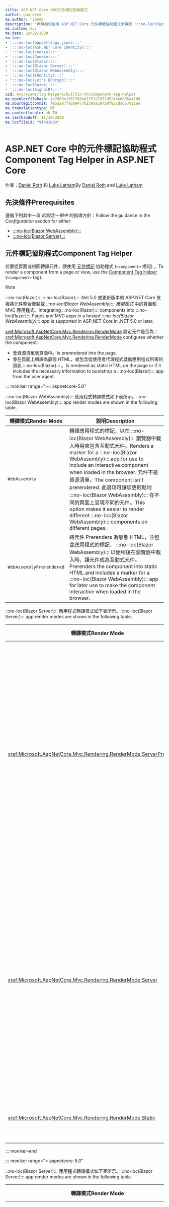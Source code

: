 ```yaml
---
title: ASP.NET Core 中的元件標記協助程式
author: guardrex
ms.author: riande
description: '瞭解如何使用 ASP.NET Core 元件標籤協助程式來轉譯 :::no-loc(Razor)::: 頁面和視圖中的元件。'
ms.custom: mvc
ms.date: 10/29/2020
no-loc:
- ':::no-loc(appsettings.json):::'
- ':::no-loc(ASP.NET Core Identity):::'
- ':::no-loc(cookie):::'
- ':::no-loc(Cookie):::'
- ':::no-loc(Blazor):::'
- ':::no-loc(Blazor Server):::'
- ':::no-loc(Blazor WebAssembly):::'
- ':::no-loc(Identity):::'
- ":::no-loc(Let's Encrypt):::"
- ':::no-loc(Razor):::'
- ':::no-loc(SignalR):::'
uid: mvc/views/tag-helpers/builtin-th/component-tag-helper
ms.openlocfilehash: 8e780de2367f66ad1f5197077d5243e0b85a41dd
ms.sourcegitcommit: fe5a287fa6b9477b130aa39728f82cdad57611ee
ms.translationtype: MT
ms.contentlocale: zh-TW
ms.lasthandoff: 11/10/2020
ms.locfileid: "94431039"
---
```

# <a name="component-tag-helper-in-aspnet-core"></a><span data-ttu-id="4872b-103">ASP.NET Core 中的元件標記協助程式</span><span class="sxs-lookup"><span data-stu-id="4872b-103">Component Tag Helper in ASP.NET Core</span></span>

<span data-ttu-id="4872b-104">作者：[Daniel Roth](https://github.com/danroth27) 和 [Luke Latham](https://github.com/guardrex)</span><span class="sxs-lookup"><span data-stu-id="4872b-104">By [Daniel Roth](https://github.com/danroth27) and [Luke Latham](https://github.com/guardrex)</span></span>

## <a name="prerequisites"></a><span data-ttu-id="4872b-105">先決條件</span><span class="sxs-lookup"><span data-stu-id="4872b-105">Prerequisites</span></span>

<span data-ttu-id="4872b-106">遵循下列其中一項 *的設定一節中* 的指導方針：</span><span class="sxs-lookup"><span data-stu-id="4872b-106">Follow the guidance in the *Configuration* section for either:</span></span>

* [:::no-loc(Blazor WebAssembly):::](xref:blazor/components/prerendering-and-integration?pivots=webassembly)
* [:::no-loc(Blazor Server):::](xref:blazor/components/prerendering-and-integration?pivots=server)

## <a name="component-tag-helper"></a><span data-ttu-id="4872b-107">元件標記協助程式</span><span class="sxs-lookup"><span data-stu-id="4872b-107">Component Tag Helper</span></span>

<span data-ttu-id="4872b-108">若要從頁面或視圖轉譯元件，請使用 [元件標記](xref:Microsoft.AspNetCore.Mvc.TagHelpers.ComponentTagHelper) 協助程式 (`<component>` 標記) 。</span><span class="sxs-lookup"><span data-stu-id="4872b-108">To render a component from a page or view, use the [Component Tag Helper](xref:Microsoft.AspNetCore.Mvc.TagHelpers.ComponentTagHelper) (`<component>` tag).</span></span>

> [!NOTE]
> <span data-ttu-id="4872b-109">:::no-loc(Razor)::: :::no-loc(Razor)::: .Net 5.0 或更新版本的 ASP.NET Core 支援將元件整合至裝載 *:::no-loc(Blazor WebAssembly)::: 應用程式* 中的頁面和 MVC 應用程式。</span><span class="sxs-lookup"><span data-stu-id="4872b-109">Integrating :::no-loc(Razor)::: components into :::no-loc(Razor)::: Pages and MVC apps in a *hosted :::no-loc(Blazor WebAssembly)::: app* is supported in ASP.NET Core in .NET 5.0 or later.</span></span>

<span data-ttu-id="4872b-110"><xref:Microsoft.AspNetCore.Mvc.Rendering.RenderMode> 設定元件是否為：</span><span class="sxs-lookup"><span data-stu-id="4872b-110"><xref:Microsoft.AspNetCore.Mvc.Rendering.RenderMode> configures whether the component:</span></span>

* <span data-ttu-id="4872b-111">會資源清單到頁面中。</span><span class="sxs-lookup"><span data-stu-id="4872b-111">Is prerendered into the page.</span></span>
* <span data-ttu-id="4872b-112">會在頁面上轉譯為靜態 HTML，或包含從使用者代理程式啟動應用程式所需的資訊 :::no-loc(Blazor)::: 。</span><span class="sxs-lookup"><span data-stu-id="4872b-112">Is rendered as static HTML on the page or if it includes the necessary information to bootstrap a :::no-loc(Blazor)::: app from the user agent.</span></span>

::: moniker range=">= aspnetcore-5.0"

<span data-ttu-id="4872b-113">:::no-loc(Blazor WebAssembly)::: 應用程式轉譯模式如下表所示。</span><span class="sxs-lookup"><span data-stu-id="4872b-113">:::no-loc(Blazor WebAssembly)::: app render modes are shown in the following table.</span></span>

| <span data-ttu-id="4872b-114">轉譯模式</span><span class="sxs-lookup"><span data-stu-id="4872b-114">Render Mode</span></span> | <span data-ttu-id="4872b-115">說明</span><span class="sxs-lookup"><span data-stu-id="4872b-115">Description</span></span> |
| ----------- | ----------- |
| `WebAssembly` | <span data-ttu-id="4872b-116">轉譯應用程式的標記，以在 :::no-loc(Blazor WebAssembly)::: 瀏覽器中載入時用來包含互動式元件。</span><span class="sxs-lookup"><span data-stu-id="4872b-116">Renders a marker for a :::no-loc(Blazor WebAssembly)::: app for use to include an interactive component when loaded in the browser.</span></span> <span data-ttu-id="4872b-117">元件不是資源清單。</span><span class="sxs-lookup"><span data-stu-id="4872b-117">The component isn't prerendered.</span></span> <span data-ttu-id="4872b-118">此選項可讓您更輕鬆地 :::no-loc(Blazor WebAssembly)::: 在不同的頁面上呈現不同的元件。</span><span class="sxs-lookup"><span data-stu-id="4872b-118">This option makes it easier to render different :::no-loc(Blazor WebAssembly)::: components on different pages.</span></span> |
| `WebAssemblyPrerendered` | <span data-ttu-id="4872b-119">將元件 Prerenders 為靜態 HTML，並包含應用程式的標記， :::no-loc(Blazor WebAssembly)::: 以便稍後在瀏覽器中載入時，讓元件成為互動式元件。</span><span class="sxs-lookup"><span data-stu-id="4872b-119">Prerenders the component into static HTML and includes a marker for a :::no-loc(Blazor WebAssembly)::: app for later use to make the component interactive when loaded in the browser.</span></span> |

<span data-ttu-id="4872b-120">:::no-loc(Blazor Server)::: 應用程式轉譯模式如下表所示。</span><span class="sxs-lookup"><span data-stu-id="4872b-120">:::no-loc(Blazor Server)::: app render modes are shown in the following table.</span></span>

| <span data-ttu-id="4872b-121">轉譯模式</span><span class="sxs-lookup"><span data-stu-id="4872b-121">Render Mode</span></span> | <span data-ttu-id="4872b-122">說明</span><span class="sxs-lookup"><span data-stu-id="4872b-122">Description</span></span> |
| ----------- | ----------- |
| <xref:Microsoft.AspNetCore.Mvc.Rendering.RenderMode.ServerPrerendered> | <span data-ttu-id="4872b-123">將元件轉譯為靜態 HTML，並包含 :::no-loc(Blazor Server)::: 應用程式的標記。</span><span class="sxs-lookup"><span data-stu-id="4872b-123">Renders the component into static HTML and includes a marker for a :::no-loc(Blazor Server)::: app.</span></span> <span data-ttu-id="4872b-124">當使用者代理程式啟動時，會使用此標記來啟動 :::no-loc(Blazor)::: 應用程式。</span><span class="sxs-lookup"><span data-stu-id="4872b-124">When the user-agent starts, this marker is used to bootstrap a :::no-loc(Blazor)::: app.</span></span> |
| <xref:Microsoft.AspNetCore.Mvc.Rendering.RenderMode.Server> | <span data-ttu-id="4872b-125">轉譯應用程式的標記 :::no-loc(Blazor Server)::: 。</span><span class="sxs-lookup"><span data-stu-id="4872b-125">Renders a marker for a :::no-loc(Blazor Server)::: app.</span></span> <span data-ttu-id="4872b-126">不包含元件的輸出。</span><span class="sxs-lookup"><span data-stu-id="4872b-126">Output from the component isn't included.</span></span> <span data-ttu-id="4872b-127">當使用者代理程式啟動時，會使用此標記來啟動 :::no-loc(Blazor)::: 應用程式。</span><span class="sxs-lookup"><span data-stu-id="4872b-127">When the user-agent starts, this marker is used to bootstrap a :::no-loc(Blazor)::: app.</span></span> |
| <xref:Microsoft.AspNetCore.Mvc.Rendering.RenderMode.Static> | <span data-ttu-id="4872b-128">將元件轉譯為靜態 HTML。</span><span class="sxs-lookup"><span data-stu-id="4872b-128">Renders the component into static HTML.</span></span> |

::: moniker-end

::: moniker range="< aspnetcore-5.0"

<span data-ttu-id="4872b-129">:::no-loc(Blazor Server)::: 應用程式轉譯模式如下表所示。</span><span class="sxs-lookup"><span data-stu-id="4872b-129">:::no-loc(Blazor Server)::: app render modes are shown in the following table.</span></span>

| <span data-ttu-id="4872b-130">轉譯模式</span><span class="sxs-lookup"><span data-stu-id="4872b-130">Render Mode</span></span> | <span data-ttu-id="4872b-131">說明</span><span class="sxs-lookup"><span data-stu-id="4872b-131">Description</span></span> |
| ----------- | ----------- |
| <xref:Microsoft.AspNetCore.Mvc.Rendering.RenderMode.ServerPrerendered> | <span data-ttu-id="4872b-132">將元件轉譯為靜態 HTML，並包含 :::no-loc(Blazor Server)::: 應用程式的標記。</span><span class="sxs-lookup"><span data-stu-id="4872b-132">Renders the component into static HTML and includes a marker for a :::no-loc(Blazor Server)::: app.</span></span> <span data-ttu-id="4872b-133">當使用者代理程式啟動時，會使用此標記來啟動 :::no-loc(Blazor)::: 應用程式。</span><span class="sxs-lookup"><span data-stu-id="4872b-133">When the user-agent starts, this marker is used to bootstrap a :::no-loc(Blazor)::: app.</span></span> |
| <xref:Microsoft.AspNetCore.Mvc.Rendering.RenderMode.Server> | <span data-ttu-id="4872b-134">轉譯應用程式的標記 :::no-loc(Blazor Server)::: 。</span><span class="sxs-lookup"><span data-stu-id="4872b-134">Renders a marker for a :::no-loc(Blazor Server)::: app.</span></span> <span data-ttu-id="4872b-135">不包含元件的輸出。</span><span class="sxs-lookup"><span data-stu-id="4872b-135">Output from the component isn't included.</span></span> <span data-ttu-id="4872b-136">當使用者代理程式啟動時，會使用此標記來啟動 :::no-loc(Blazor)::: 應用程式。</span><span class="sxs-lookup"><span data-stu-id="4872b-136">When the user-agent starts, this marker is used to bootstrap a :::no-loc(Blazor)::: app.</span></span> |
| <xref:Microsoft.AspNetCore.Mvc.Rendering.RenderMode.Static> | <span data-ttu-id="4872b-137">將元件轉譯為靜態 HTML。</span><span class="sxs-lookup"><span data-stu-id="4872b-137">Renders the component into static HTML.</span></span> |

::: moniker-end

<span data-ttu-id="4872b-138">其他特性包括：</span><span class="sxs-lookup"><span data-stu-id="4872b-138">Additional characteristics include:</span></span>

* <span data-ttu-id="4872b-139">允許多個元件標記協助程式轉譯多個 :::no-loc(Razor)::: 元件。</span><span class="sxs-lookup"><span data-stu-id="4872b-139">Multiple Component Tag Helpers rendering multiple :::no-loc(Razor)::: components is allowed.</span></span>
* <span data-ttu-id="4872b-140">應用程式啟動之後，就無法動態呈現元件。</span><span class="sxs-lookup"><span data-stu-id="4872b-140">Components can't be dynamically rendered after the app has started.</span></span>
* <span data-ttu-id="4872b-141">雖然頁面和觀點可以使用元件，但反向並不成立。</span><span class="sxs-lookup"><span data-stu-id="4872b-141">While pages and views can use components, the converse isn't true.</span></span> <span data-ttu-id="4872b-142">元件無法使用 view 和 page 特有的功能，例如部分視圖和區段。</span><span class="sxs-lookup"><span data-stu-id="4872b-142">Components can't use view- and page-specific features, such as partial views and sections.</span></span> <span data-ttu-id="4872b-143">若要在元件中使用部分視圖的邏輯，請將部分視圖邏輯視為元件。</span><span class="sxs-lookup"><span data-stu-id="4872b-143">To use logic from a partial view in a component, factor out the partial view logic into a component.</span></span>
* <span data-ttu-id="4872b-144">不支援從靜態 HTML 網頁轉譯伺服器元件。</span><span class="sxs-lookup"><span data-stu-id="4872b-144">Rendering server components from a static HTML page isn't supported.</span></span>

<span data-ttu-id="4872b-145">下列元件標籤協助程式會在 `Counter` 應用程式的頁面或視圖中轉譯元件 :::no-loc(Blazor Server)::: ，並使用 `ServerPrerendered` ：</span><span class="sxs-lookup"><span data-stu-id="4872b-145">The following Component Tag Helper renders the `Counter` component in a page or view in a :::no-loc(Blazor Server)::: app with `ServerPrerendered`:</span></span>

```cshtml
@addTagHelper *, Microsoft.AspNetCore.Mvc.TagHelpers
@using {APP ASSEMBLY}.Pages

...

<component type="typeof(Counter)" render-mode="ServerPrerendered" />
```

<span data-ttu-id="4872b-146">上述範例假設 `Counter` 元件是在應用程式的 *Pages* 資料夾中。</span><span class="sxs-lookup"><span data-stu-id="4872b-146">The preceding example assumes that the `Counter` component is in the app's *Pages* folder.</span></span> <span data-ttu-id="4872b-147">預留位置 `{APP ASSEMBLY}` 是應用程式的元件名稱 (例如，或是裝載 `@using :::no-loc(Blazor):::Sample.Pages` 的 `@using :::no-loc(Blazor):::Sample.Client.Pages` :::no-loc(Blazor)::: 解決方案) 。</span><span class="sxs-lookup"><span data-stu-id="4872b-147">The placeholder `{APP ASSEMBLY}` is the app's assembly name (for example, `@using :::no-loc(Blazor):::Sample.Pages` or `@using :::no-loc(Blazor):::Sample.Client.Pages` in a hosted :::no-loc(Blazor)::: solution).</span></span>

<span data-ttu-id="4872b-148">元件標記協助程式也可以將參數傳遞至元件。</span><span class="sxs-lookup"><span data-stu-id="4872b-148">The Component Tag Helper can also pass parameters to components.</span></span> <span data-ttu-id="4872b-149">請考慮下列 `ColorfulCheckbox` 設定核取方塊標籤色彩和大小的元件：</span><span class="sxs-lookup"><span data-stu-id="4872b-149">Consider the following `ColorfulCheckbox` component that sets the check box label's color and size:</span></span>

```razor
<label style="font-size:@(Size)px;color:@Color">
    <input @bind="Value"
           id="survey" 
           name="blazor" 
           type="checkbox" />
    Enjoying :::no-loc(Blazor):::?
</label>

@code {
    [Parameter]
    public bool Value { get; set; }

    [Parameter]
    public int Size { get; set; } = 8;

    [Parameter]
    public string Color { get; set; }

    protected override void OnInitialized()
    {
        Size += 10;
    }
}
```

<span data-ttu-id="4872b-150">`Size` `int` `Color` `string` 元件標記協助程式可以設定 () 和 () [元件參數](xref:blazor/components/index#component-parameters)：</span><span class="sxs-lookup"><span data-stu-id="4872b-150">The `Size` (`int`) and `Color` (`string`) [component parameters](xref:blazor/components/index#component-parameters) can be set by the Component Tag Helper:</span></span>

```cshtml
@addTagHelper *, Microsoft.AspNetCore.Mvc.TagHelpers
@using {APP ASSEMBLY}.Shared

...

<component type="typeof(ColorfulCheckbox)" render-mode="ServerPrerendered" 
    param-Size="14" param-Color="@("blue")" />
```

<span data-ttu-id="4872b-151">上述範例假設 `ColorfulCheckbox` 元件是在應用程式的 *共用* 資料夾中。</span><span class="sxs-lookup"><span data-stu-id="4872b-151">The preceding example assumes that the `ColorfulCheckbox` component is in the app's *Shared* folder.</span></span> <span data-ttu-id="4872b-152">預留位置 `{APP ASSEMBLY}` 是應用程式的元件名稱 (例如 `@using :::no-loc(Blazor):::Sample.Shared`) 。</span><span class="sxs-lookup"><span data-stu-id="4872b-152">The placeholder `{APP ASSEMBLY}` is the app's assembly name (for example, `@using :::no-loc(Blazor):::Sample.Shared`).</span></span>

<span data-ttu-id="4872b-153">下列 HTML 會在頁面或視圖中呈現：</span><span class="sxs-lookup"><span data-stu-id="4872b-153">The following HTML is rendered in the page or view:</span></span>

```html
<label style="font-size:24px;color:blue">
    <input id="survey" name="blazor" type="checkbox">
    Enjoying :::no-loc(Blazor):::?
</label>
```

<span data-ttu-id="4872b-154">傳遞引號字串需要明確的 [ :::no-loc(Razor)::: 運算式](xref:mvc/views/razor#explicit-razor-expressions)，如 `param-Color` 先前範例中所示。</span><span class="sxs-lookup"><span data-stu-id="4872b-154">Passing a quoted string requires an [explicit :::no-loc(Razor)::: expression](xref:mvc/views/razor#explicit-razor-expressions), as shown for `param-Color` in the preceding example.</span></span> <span data-ttu-id="4872b-155">:::no-loc(Razor)::: `string` 因為屬性是類型，所以類型值的剖析行為不會套用至 `param-*` 屬性 `object` 。</span><span class="sxs-lookup"><span data-stu-id="4872b-155">The :::no-loc(Razor)::: parsing behavior for a `string` type value doesn't apply to a `param-*` attribute because the attribute is an `object` type.</span></span>

<span data-ttu-id="4872b-156">支援所有類型的參數，但下列情況除外：</span><span class="sxs-lookup"><span data-stu-id="4872b-156">All types of parameters are supported, except:</span></span>

* <span data-ttu-id="4872b-157">泛型參數。</span><span class="sxs-lookup"><span data-stu-id="4872b-157">Generic parameters.</span></span>
* <span data-ttu-id="4872b-158">不可序列化的參數。</span><span class="sxs-lookup"><span data-stu-id="4872b-158">Non-serializable parameters.</span></span>
* <span data-ttu-id="4872b-159">集合參數中的繼承。</span><span class="sxs-lookup"><span data-stu-id="4872b-159">Inheritance in collection parameters.</span></span>
* <span data-ttu-id="4872b-160">其類型是在 :::no-loc(Blazor WebAssembly)::: 應用程式外部或在延遲載入的元件中定義的參數。</span><span class="sxs-lookup"><span data-stu-id="4872b-160">Parameters whose type is defined outside of the :::no-loc(Blazor WebAssembly)::: app or within a lazily-loaded assembly.</span></span>

<span data-ttu-id="4872b-161">參數類型必須是 JSON 可序列化的，這通常表示型別必須具有預設的函式和可設定的屬性。</span><span class="sxs-lookup"><span data-stu-id="4872b-161">The parameter type must be JSON serializable, which typically means that the type must have a default constructor and settable properties.</span></span> <span data-ttu-id="4872b-162">例如，您可以 `Size` `Color` 在前面的範例中指定和的值，因為和的型 `Size` 別 `Color` 是 (`int` 和 `string`) 的基本類型，但 JSON 序列化程式支援這些類型。</span><span class="sxs-lookup"><span data-stu-id="4872b-162">For example, you can specify a value for `Size` and `Color` in the preceding example because the types of `Size` and `Color` are primitive types (`int` and `string`), which are supported by the JSON serializer.</span></span>

<span data-ttu-id="4872b-163">在下列範例中，會將類別物件傳遞給元件：</span><span class="sxs-lookup"><span data-stu-id="4872b-163">In the following example, a class object is passed to the component:</span></span>

<span data-ttu-id="4872b-164">*MyClass.cs* ：</span><span class="sxs-lookup"><span data-stu-id="4872b-164">*MyClass.cs* :</span></span>

```csharp
public class MyClass
{
    public MyClass()
    {
    }

    public int MyInt { get; set; } = 999;
    public string MyString { get; set; } = "Initial value";
}
```

<span data-ttu-id="4872b-165">**類別必須有公用無參數的函式。**</span><span class="sxs-lookup"><span data-stu-id="4872b-165">**The class must have a public parameterless constructor.**</span></span>

<span data-ttu-id="4872b-166">*Shared/MyComponent razor* ：</span><span class="sxs-lookup"><span data-stu-id="4872b-166">*Shared/MyComponent.razor* :</span></span>

```razor
<h2>MyComponent</h2>

<p>Int: @MyObject.MyInt</p>
<p>String: @MyObject.MyString</p>

@code
{
    [Parameter]
    public MyClass MyObject { get; set; }
}
```

<span data-ttu-id="4872b-167">*Pages/mypage.aspx. cshtml* ：</span><span class="sxs-lookup"><span data-stu-id="4872b-167">*Pages/MyPage.cshtml* :</span></span>

```cshtml
@addTagHelper *, Microsoft.AspNetCore.Mvc.TagHelpers
@using {APP ASSEMBLY}
@using {APP ASSEMBLY}.Shared

...

@{
    var myObject = new MyClass();
    myObject.MyInt = 7;
    myObject.MyString = "Set by MyPage";
}

<component type="typeof(MyComponent)" render-mode="ServerPrerendered" 
    param-MyObject="@myObject" />
```

<span data-ttu-id="4872b-168">上述範例假設 `MyComponent` 元件是在應用程式的 *共用* 資料夾中。</span><span class="sxs-lookup"><span data-stu-id="4872b-168">The preceding example assumes that the `MyComponent` component is in the app's *Shared* folder.</span></span> <span data-ttu-id="4872b-169">預留位置 `{APP ASSEMBLY}` 是應用程式的元件名稱 (例如， `@using :::no-loc(Blazor):::Sample` 以及 `@using :::no-loc(Blazor):::Sample.Shared`) 。</span><span class="sxs-lookup"><span data-stu-id="4872b-169">The placeholder `{APP ASSEMBLY}` is the app's assembly name (for example, `@using :::no-loc(Blazor):::Sample` and `@using :::no-loc(Blazor):::Sample.Shared`).</span></span> <span data-ttu-id="4872b-170">`MyClass` 位於應用程式的命名空間中。</span><span class="sxs-lookup"><span data-stu-id="4872b-170">`MyClass` is in the app's namespace.</span></span>

## <a name="additional-resources"></a><span data-ttu-id="4872b-171">其他資源</span><span class="sxs-lookup"><span data-stu-id="4872b-171">Additional resources</span></span>

* <xref:Microsoft.AspNetCore.Mvc.TagHelpers.ComponentTagHelper>
* <xref:mvc/views/tag-helpers/intro>
* <xref:blazor/components/index>
